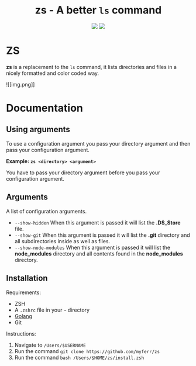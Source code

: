 <div align="center">
<h1>zs - A better <code>ls</code> command</h1>
<img src="https://img.shields.io/badge/Language-Golang-informational?logo=go&style=plastic&logoColor=333333&color=666666&labelColor=ffff">
<img src="https://img.shields.io/badge/Made%20For-ZSH-informational?logo=go&style=plastic&logoColor=333333&color=666666&labelColor=ffff">
</div>

# ZS

**zs** is a replacement to the `ls` command, it lists directories and files in a nicely formatted and color coded way.

![[img.png]]

# Documentation

## Using arguments

To use a configuration argument you pass your directory argument and then pass your configuration argument.

**Example: `zs <directory> <argument>`**

You have to pass your directory argument before you pass your configuration argument.

## Arguments

A list of configuration arguments.

- `--show-hidden` When this argument is passed it will list the **.DS_Store** file.
- `--show-git` When this argument is passed it will list the **.git** directory and all subdirectories inside as well as files.
- `--show-node-modules` When this argument is passed it will list the **node_modules** directory and all contents found in the **node_modules** directory.

## Installation

Requirements:

- ZSH
- A `.zshrc` file in your `~` directory
- [Golang](https://go.dev)
- Git

Instructions:

1. Navigate to `/Users/$USERNAME`
2. Run the command `git clone https://github.com/myferr/zs`
3. Run the command `bash /Users/$HOME/zs/install.zsh`
